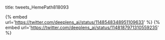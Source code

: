 title: tweets_HemePath818093

{% embed url='https://twitter.com/deeplens_ai/status/1148548348951109633' %}
{% embed url='https://twitter.com/deeplens_ai/status/1148187971310559235' %}
